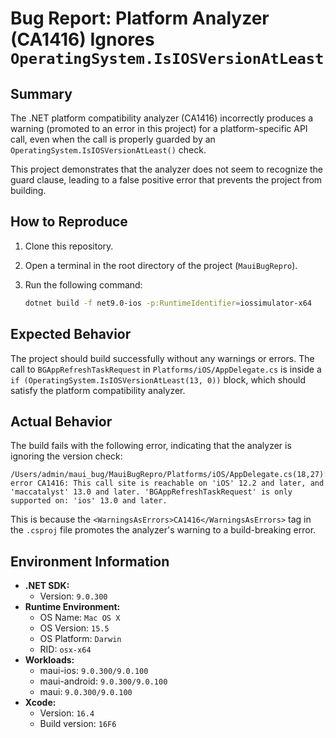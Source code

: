 # Bug Report: Platform Analyzer (CA1416) Ignores `OperatingSystem.IsIOSVersionAtLeast`

## Summary

The .NET platform compatibility analyzer (CA1416) incorrectly produces a warning (promoted to an error in this project) for a platform-specific API call, even when the call is properly guarded by an `OperatingSystem.IsIOSVersionAtLeast()` check.

This project demonstrates that the analyzer does not seem to recognize the guard clause, leading to a false positive error that prevents the project from building.

## How to Reproduce

1.  Clone this repository.
2.  Open a terminal in the root directory of the project (`MauiBugRepro`).
3.  Run the following command:

    ```bash
    dotnet build -f net9.0-ios -p:RuntimeIdentifier=iossimulator-x64
    ```

## Expected Behavior

The project should build successfully without any warnings or errors. The call to `BGAppRefreshTaskRequest` in `Platforms/iOS/AppDelegate.cs` is inside a `if (OperatingSystem.IsIOSVersionAtLeast(13, 0))` block, which should satisfy the platform compatibility analyzer.

## Actual Behavior

The build fails with the following error, indicating that the analyzer is ignoring the version check:

```
/Users/admin/maui_bug/MauiBugRepro/Platforms/iOS/AppDelegate.cs(18,27): error CA1416: This call site is reachable on 'iOS' 12.2 and later, and 'maccatalyst' 13.0 and later. 'BGAppRefreshTaskRequest' is only supported on: 'ios' 13.0 and later.
```

This is because the `<WarningsAsErrors>CA1416</WarningsAsErrors>` tag in the `.csproj` file promotes the analyzer's warning to a build-breaking error.

## Environment Information

*   **.NET SDK:**
    *   Version: `9.0.300`
*   **Runtime Environment:**
    *   OS Name: `Mac OS X`
    *   OS Version: `15.5`
    *   OS Platform: `Darwin`
    *   RID: `osx-x64`
*   **Workloads:**
    *   maui-ios: `9.0.300/9.0.100`
    *   maui-android: `9.0.300/9.0.100`
    *   maui: `9.0.300/9.0.100`
*   **Xcode:**
    *   Version: `16.4`
    *   Build version: `16F6`
